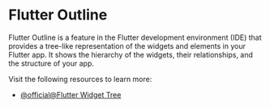 # Flutter Outline

Flutter Outline is a feature in the Flutter development environment (IDE) that provides a tree-like representation of the widgets and elements in your Flutter app. It shows the hierarchy of the widgets, their relationships, and the structure of your app.

Visit the following resources to learn more:

- [@official@Flutter Widget Tree](https://docs.flutter.dev/tools/devtools/inspector#flutter-widget-tree)
